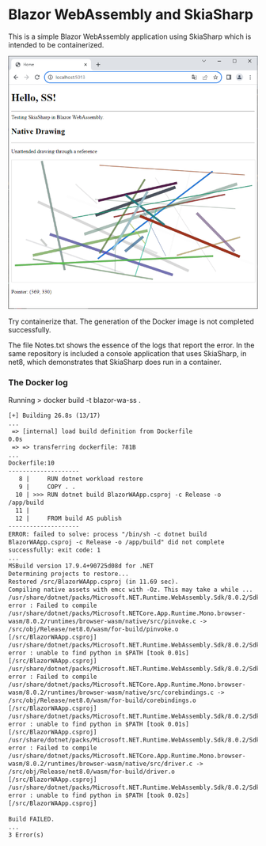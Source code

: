 # Blazor WebAssembly and SkiaSharp
This is a simple Blazor WebAssembly application using SkiaSharp which is intended to be containerized. 

![Index](https://github.com/harveytriana/SS-Docker/blob/master/Screens/Index.png)

Try containerize that. The generation of the Docker image is not completed successfully.

The file Notes.txt shows the essence of the logs that report the error. In the same repository is included a console application that uses SkiaSharp, in net8, which demonstrates that SkiaSharp does run in a container.

### The Docker log 
Running > docker build -t blazor-wa-ss .
```
[+] Building 26.8s (13/17)                                                                                  ...
 => [internal] load build definition from Dockerfile                                                                                                                           0.0s
 => => transferring dockerfile: 781B
...
Dockerfile:10
--------------------
   8 |     RUN dotnet workload restore
   9 |     COPY . .
  10 | >>> RUN dotnet build BlazorWAApp.csproj -c Release -o /app/build
  11 |
  12 |     FROM build AS publish
--------------------
ERROR: failed to solve: process "/bin/sh -c dotnet build BlazorWAApp.csproj -c Release -o /app/build" did not complete successfully: exit code: 1
...
MSBuild version 17.9.4+90725d08d for .NET
Determining projects to restore...
Restored /src/BlazorWAApp.csproj (in 11.69 sec).
Compiling native assets with emcc with -Oz. This may take a while ...
/usr/share/dotnet/packs/Microsoft.NET.Runtime.WebAssembly.Sdk/8.0.2/Sdk/WasmApp.Native.targets(366,5): error : Failed to compile /usr/share/dotnet/packs/Microsoft.NETCore.App.Runtime.Mono.browser-wasm/8.0.2/runtimes/browser-wasm/native/src/pinvoke.c -> /src/obj/Release/net8.0/wasm/for-build/pinvoke.o [/src/BlazorWAApp.csproj]
/usr/share/dotnet/packs/Microsoft.NET.Runtime.WebAssembly.Sdk/8.0.2/Sdk/WasmApp.Native.targets(366,5): error : unable to find python in $PATH [took 0.01s] [/src/BlazorWAApp.csproj]
/usr/share/dotnet/packs/Microsoft.NET.Runtime.WebAssembly.Sdk/8.0.2/Sdk/WasmApp.Native.targets(366,5): error : Failed to compile /usr/share/dotnet/packs/Microsoft.NETCore.App.Runtime.Mono.browser-wasm/8.0.2/runtimes/browser-wasm/native/src/corebindings.c -> /src/obj/Release/net8.0/wasm/for-build/corebindings.o [/src/BlazorWAApp.csproj]
/usr/share/dotnet/packs/Microsoft.NET.Runtime.WebAssembly.Sdk/8.0.2/Sdk/WasmApp.Native.targets(366,5): error : unable to find python in $PATH [took 0.01s] [/src/BlazorWAApp.csproj]
/usr/share/dotnet/packs/Microsoft.NET.Runtime.WebAssembly.Sdk/8.0.2/Sdk/WasmApp.Native.targets(366,5): error : Failed to compile /usr/share/dotnet/packs/Microsoft.NETCore.App.Runtime.Mono.browser-wasm/8.0.2/runtimes/browser-wasm/native/src/driver.c -> /src/obj/Release/net8.0/wasm/for-build/driver.o [/src/BlazorWAApp.csproj]
/usr/share/dotnet/packs/Microsoft.NET.Runtime.WebAssembly.Sdk/8.0.2/Sdk/WasmApp.Native.targets(366,5): error : unable to find python in $PATH [took 0.02s] [/src/BlazorWAApp.csproj]

Build FAILED.
...
3 Error(s)
```
